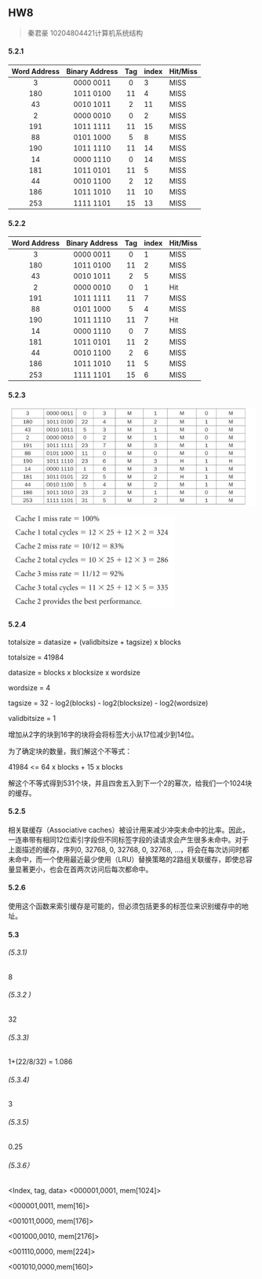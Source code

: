 ## HW8

> 秦君豪 10204804421计算机系统结构

#### 5.2.1

| Word Address | Binary Address | Tag  | index | Hit/Miss |
| :----------: | :------------: | :--: | ----- | -------- |
|      3       |   0000 0011    |  0   | 3     | MISS     |
|     180      |   1011 0100    |  11  | 4     | MISS     |
|      43      |   0010 1011    |  2   | 11    | MISS     |
|      2       |   0000 0010    |  0   | 2     | MISS     |
|     191      |   1011 1111    |  11  | 15    | MISS     |
|      88      |   0101 1000    |  5   | 8     | MISS     |
|     190      |   1011 1110    |  11  | 14    | MISS     |
|      14      |   0000 1110    |  0   | 14    | MISS     |
|     181      |   1011 0101    |  11  | 5     | MISS     |
|      44      |   0010 1100    |  2   | 12    | MISS     |
|     186      |   1011 1010    |  11  | 10    | MISS     |
|     253      |   1111 1101    |  15  | 13    | MISS     |



#### 5.2.2

| Word Address | Binary Address | Tag  | index | Hit/Miss |
| :----------: | :------------: | :--: | ----- | -------- |
|      3       |   0000 0011    |  0   | 1     | MISS     |
|     180      |   1011 0100    |  11  | 2     | MISS     |
|      43      |   0010 1011    |  2   | 5     | MISS     |
|      2       |   0000 0010    |  0   | 1     | Hit      |
|     191      |   1011 1111    |  11  | 7     | MISS     |
|      88      |   0101 1000    |  5   | 4     | MISS     |
|     190      |   1011 1110    |  11  | 7     | Hit      |
|      14      |   0000 1110    |  0   | 7     | MISS     |
|     181      |   1011 0101    |  11  | 2     | MISS     |
|      44      |   0010 1100    |  2   | 6     | MISS     |
|     186      |   1011 1010    |  11  | 5     | MISS     |
|     253      |   1111 1101    |  15  | 6     | MISS     |

#### 5.2.3

![image-20231214211127972](./assets/image-20231214211127972.png)

![image-20231214211150850](./assets/image-20231214211150850.png)

#### 5.2.4

totalsize = datasize + (validbitsize + tagsize) x blocks

 totalsize = 41984

 datasize = blocks x blocksize x wordsize

 wordsize = 4 

tagsize = 32 - log2(blocks) - log2(blocksize) - log2(wordsize) 

validbitsize = 1

增加从2字的块到16字的块将会将标签大小从17位减少到14位。

为了确定块的数量，我们解这个不等式：

41984 <= 64 x blocks + 15 x blocks

解这个不等式得到531个块，并且四舍五入到下一个2的幂次，给我们一个1024块的缓存。



#### 5.2.5

相关联缓存（Associative caches）被设计用来减少冲突未命中的比率。因此，一连串带有相同12位索引字段但不同标签字段的读请求会产生很多未命中。对于上面描述的缓存，序列0, 32768, 0, 32768, 0, 32768, ...，将会在每次访问时都未命中，而一个使用最近最少使用（LRU）替换策略的2路组关联缓存，即使总容量显著更小，也会在首两次访问后每次都命中。





#### 5.2.6

使用这个函数来索引缓存是可能的，但必须包括更多的标签位来识别缓存中的地址。





#### 5.3

###### (5.3.1) 

8

###### (5.3.2 )

32

###### (5.3.3) 

1+(22/8/32) = 1.086

###### (5.3.4) 

3

###### (5.3.5) 

0.25

###### (5.3.6） 

<Index, tag, data>
<000001,0001, mem[1024]>

<000001,0011, mem[16]>

<001011,0000, mem[176]>

<001000,0010, mem[2176]>

<001110,0000, mem[224]>

<001010,0000,mem[160]>
